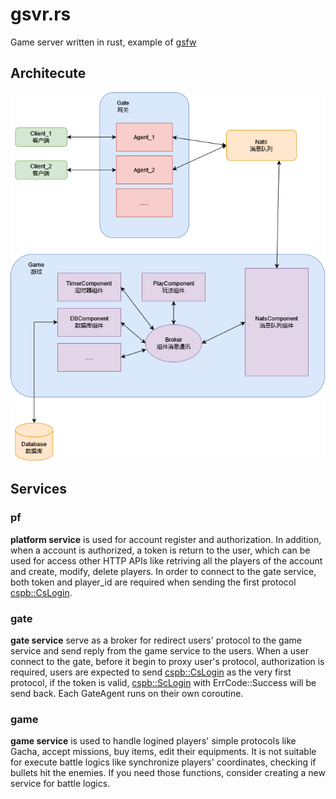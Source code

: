 # gsvr.rs
Game server written in rust, example of [gsfw](https://crates.io/crates/gsfw)

## Architecute
![architure](./pic/ARCHITECTURE.png)

## Services

### pf
**platform service** is used for account register and authorization. In addition, when a account is authorized, a token is return to the user, which can be used for access other HTTP APIs like retriving all the players of the account and create, modify, delete players. In order to connect to the gate service, both token and player_id are required when sending the first protocol [cspb::CsLogin](cspb/proto/01_player.proto).

### gate
**gate service** serve as a broker for redirect users' protocol to the game service and send reply from the game service to the users. When a user connect to the gate, before it begin to proxy user's protocol, authorization is required, users are expected to send [cspb::CsLogin](cspb/proto/01_player.proto) as the very first protocol, if the token is valid, [cspb::ScLogin](cspb/proto/01_player.proto) with ErrCode::Success will be send back. Each GateAgent runs on their own coroutine.

### game
**game service** is used to handle logined players' simple protocols like Gacha, accept missions, buy items, edit their equipments. It is not suitable for execute battle logics like synchronize players' coordinates, checking if bullets hit the enemies. If you need those functions, consider creating a new service for battle logics.